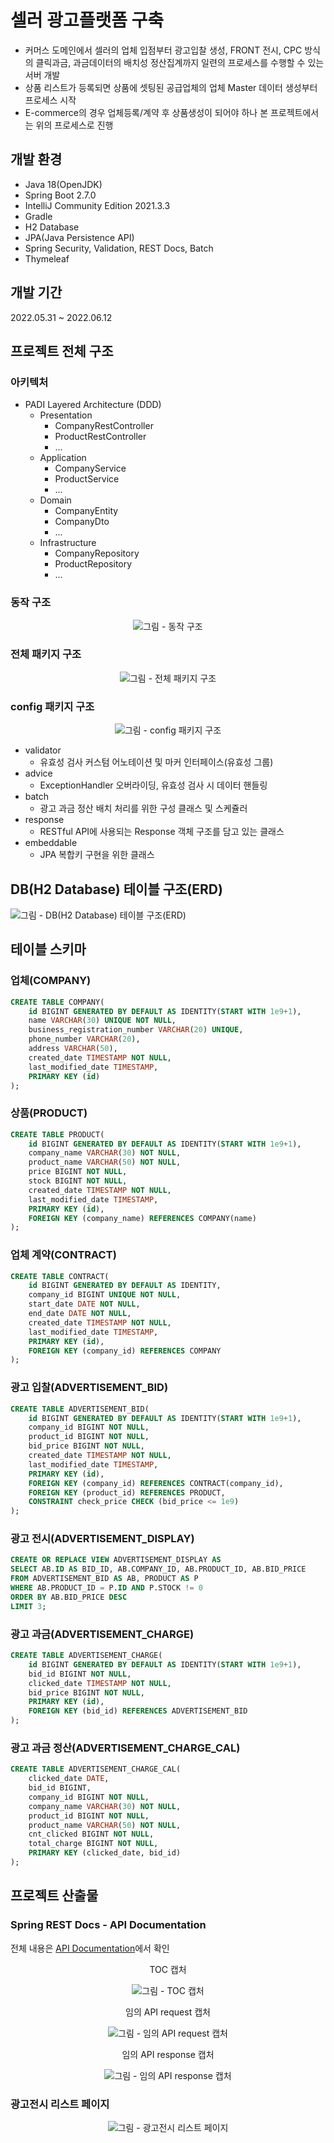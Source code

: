 # 셀러 광고플랫폼 구축
- 커머스 도메인에서 셀러의 업체 입점부터 광고입찰 생성, FRONT 전시, CPC 방식의 클릭과금, 과금데이터의 배치성 정산집계까지 일련의 프로세스를 수행할 수 있는 서버 개발
- 상품 리스트가 등록되면 상품에 셋팅된 공급업체의 업체 Master 데이터 생성부터 프로세스 시작
- E-commerce의 경우 업체등록/계약 후 상품생성이 되어야 하나 본 프로젝트에서는 위의 프로세스로 진행

## 개발 환경
- Java 18(OpenJDK)
- Spring Boot 2.7.0
- IntelliJ Community Edition 2021.3.3
- Gradle
- H2 Database
- JPA(Java Persistence API)
- Spring Security, Validation, REST Docs, Batch
- Thymeleaf

## 개발 기간
2022.05.31 ~ 2022.06.12

## 프로젝트 전체 구조
### 아키텍처
- PADI Layered Architecture (DDD)
    - Presentation
        - CompanyRestController
        - ProductRestController
        - ...
    - Application
        - CompanyService
        - ProductService
        - ...
    - Domain
        - CompanyEntity
        - CompanyDto
        - ...
    - Infrastructure
        - CompanyRepository
        - ProductRepository
        - ...

### 동작 구조

<div align="center">

![그림 - 동작 구조](/github-resources/Communication%20Topology.png)

</div>

### 전체 패키지 구조

<div align="center">

![그림 - 전체 패키지 구조](/github-resources/Package%20Diagram.png)

</div>

### config 패키지 구조

<div align="center">

![그림 - config 패키지 구조](/github-resources/Package%20DIagram(config).png)

</div>

- validator
    - 유효성 검사 커스텀 어노테이션 및 마커 인터페이스(유효성 그룹)
- advice
    - ExceptionHandler 오버라이딩, 유효성 검사 시 데이터 핸들링
- batch
    - 광고 과금 정산 배치 처리를 위한 구성 클래스 및 스케쥴러
- response
    - RESTful API에 사용되는 Response 객체 구조를 담고 있는 클래스
- embeddable
    - JPA 복합키 구현을 위한 클래스

## DB(H2 Database) 테이블 구조(ERD)
![그림 - DB(H2 Database) 테이블 구조(ERD)](/github-resources/DB%20Table%20ERD.jpg)

## 테이블 스키마
### 업체(COMPANY)
```sql
CREATE TABLE COMPANY(
    id BIGINT GENERATED BY DEFAULT AS IDENTITY(START WITH 1e9+1),
    name VARCHAR(30) UNIQUE NOT NULL,
    business_registration_number VARCHAR(20) UNIQUE,
    phone_number VARCHAR(20),
    address VARCHAR(50),
    created_date TIMESTAMP NOT NULL,
    last_modified_date TIMESTAMP,
    PRIMARY KEY (id)
);
```

### 상품(PRODUCT)
```sql
CREATE TABLE PRODUCT(
    id BIGINT GENERATED BY DEFAULT AS IDENTITY(START WITH 1e9+1),
    company_name VARCHAR(30) NOT NULL,
    product_name VARCHAR(50) NOT NULL,
    price BIGINT NOT NULL,
    stock BIGINT NOT NULL,
    created_date TIMESTAMP NOT NULL,
    last_modified_date TIMESTAMP,
    PRIMARY KEY (id),
    FOREIGN KEY (company_name) REFERENCES COMPANY(name)
);
```

### 업체 계약(CONTRACT)
```sql
CREATE TABLE CONTRACT(
    id BIGINT GENERATED BY DEFAULT AS IDENTITY,
    company_id BIGINT UNIQUE NOT NULL,
    start_date DATE NOT NULL,
    end_date DATE NOT NULL,
    created_date TIMESTAMP NOT NULL,
    last_modified_date TIMESTAMP,
    PRIMARY KEY (id),
    FOREIGN KEY (company_id) REFERENCES COMPANY
);
```

### 광고 입찰(ADVERTISEMENT_BID)
```sql
CREATE TABLE ADVERTISEMENT_BID(
    id BIGINT GENERATED BY DEFAULT AS IDENTITY(START WITH 1e9+1),
    company_id BIGINT NOT NULL,
    product_id BIGINT NOT NULL,
    bid_price BIGINT NOT NULL,
    created_date TIMESTAMP NOT NULL,
    last_modified_date TIMESTAMP,
    PRIMARY KEY (id),
    FOREIGN KEY (company_id) REFERENCES CONTRACT(company_id),
    FOREIGN KEY (product_id) REFERENCES PRODUCT,
    CONSTRAINT check_price CHECK (bid_price <= 1e9)
);
```

### 광고 전시(ADVERTISEMENT_DISPLAY)
```sql
CREATE OR REPLACE VIEW ADVERTISEMENT_DISPLAY AS
SELECT AB.ID AS BID_ID, AB.COMPANY_ID, AB.PRODUCT_ID, AB.BID_PRICE
FROM ADVERTISEMENT_BID AS AB, PRODUCT AS P
WHERE AB.PRODUCT_ID = P.ID AND P.STOCK != 0
ORDER BY AB.BID_PRICE DESC
LIMIT 3;
```

### 광고 과금(ADVERTISEMENT_CHARGE)
```sql
CREATE TABLE ADVERTISEMENT_CHARGE(
    id BIGINT GENERATED BY DEFAULT AS IDENTITY(START WITH 1e9+1),
    bid_id BIGINT NOT NULL,
    clicked_date TIMESTAMP NOT NULL,
    bid_price BIGINT NOT NULL,
    PRIMARY KEY (id),
    FOREIGN KEY (bid_id) REFERENCES ADVERTISEMENT_BID
);
```

### 광고 과금 정산(ADVERTISEMENT_CHARGE_CAL)
```sql
CREATE TABLE ADVERTISEMENT_CHARGE_CAL(
    clicked_date DATE,
    bid_id BIGINT,
    company_id BIGINT NOT NULL,
    company_name VARCHAR(30) NOT NULL,
    product_id BIGINT NOT NULL,
    product_name VARCHAR(50) NOT NULL,
    cnt_clicked BIGINT NOT NULL,
    total_charge BIGINT NOT NULL,
    PRIMARY KEY (clicked_date, bid_id)
);
```

## 프로젝트 산출물
### Spring REST Docs - API Documentation
전체 내용은 [API Documentation](https://drmaemi.github.io/Ad-Platform/REST_DOCS)에서 확인

<div align="center">

TOC 캡처

![그림 - TOC 캡처](/github-resources/Spring%20REST%20Docs%20-%20TOC.png)

</div>

<div align="center">

임의 API request 캡처

![그림 - 임의 API request 캡처](/github-resources/Spring%20REST%20Docs%20-%201.png)

</div>

<div align="center">

임의 API response 캡처

![그림 - 임의 API response 캡처](/github-resources/Spring%20REST%20Docs%20-%202.png)

</div>

### 광고전시 리스트 페이지

<div align="center">

![그림 - 광고전시 리스트 페이지](/github-resources/AD%20Display%20Page.png)

</div>